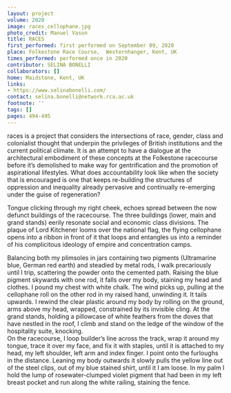 ```yaml
---
layout: project
volume: 2020
image: races_cellophane.jpg
photo_credit: Manuel Vason
title: RACES
first_performed: first performed on September 09, 2020
place: Folkestone Race Course,  Westernhanger, Kent, UK
times_performed: performed once in 2020
contributor: SELINA BONELLI
collaborators: []
home: Maidstone, Kent, UK
links:
- https://www.selinabonelli.com/
contact: selina.bonelli@network.rca.ac.uk
footnote: ''
tags: []
pages: 494-495
---
```




races is a project that considers the intersections of race, gender, class and colonialist thought that underpin the privileges of British institutions and the current political climate.
It is an attempt to have a dialogue at the architectural embodiment of these concepts at the Folkestone racecourse before it’s demolished to make way for gentrification and the promotion of aspirational lifestyles.
What does accountability look like when the society that is encouraged is one that keeps re-building the structures of oppression and inequality already pervasive and continually re-emerging under the guise of regeneration?

Tongue clicking through my right cheek, echoes spread between the now defunct buildings of the racecourse. The three buildings (lower, main and grand stands) eerily resonate social and economic class divisions. The plaque of Lord Kitchener looms over the national flag, the flying cellophane opens into a ribbon in front of it that loops and entangles us into a reminder of his complicitous ideology of empire and concentration camps.

Balancing both my plimsoles in jars containing two pigments (Ultramarine blue, German red earth) and steadied by metal rods, I walk precariously until I trip, scattering the powder onto the cemented path.
Raising the blue pigment skywards with one rod, it falls over my body, staining my head and clothes.
I pound my chest with white chalk.
The wind picks up, pulling at the cellophane roll on the other rod in my raised hand, unwinding it.
It tails upwards.
I rewind the clear plastic around my body by rolling on the ground, arms above my head, wrapped, constrained by its invisible cling.
At the grand stands, holding a pillowcase of white feathers from the doves that have nestled in the roof, I climb and stand on the ledge of the window of the hospitality suite, knocking.  
On the racecourse, I loop builder’s line across the track, wrap it around my tongue, trace it over my face, and fix it with staples, until it is attached to my head, my left shoulder, left arm and index finger.
I point onto the furloughs in the distance.
Leaning my body outwards it slowly pulls the yellow line out of the steel clips, out of my blue stained shirt, until it I am loose.
In my palm I hold the lump of rosewater-clumped violet pigment that had been in my left breast pocket and run along the white railing, staining the fence.
